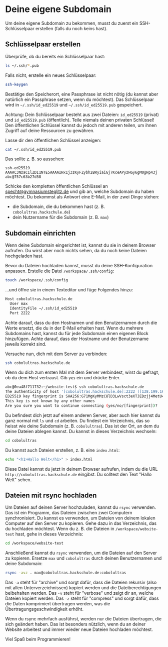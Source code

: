 # Deine eigene Subdomain

Um deine eigene Subdomain zu bekommen, musst du zuerst ein SSH-Schlüsselpaar erstellen (falls du noch keins hast).

## Schlüsselpaar erstellen

Überprüfe, ob du bereits ein Schlüsselpaar hast:

```bash
ls ~/.ssh/*.pub
```
Falls nicht, erstelle ein neues Schlüsselpaar:

```bash
ssh-keygen
```

Bestätige den Speicherort, eine Passphrase ist nicht nötig (du kannst aber natürlich ein Passphrase setzen, wenn du möchtest). Das Schlüsselpaar wird in `~/.ssh/id_ed25519` und `~/.ssh/id_ed25519.pub` gespeichert.

<div class="hint">
Achtung: Dein Schlüsselpaar besteht aus zwei Dateien: <code>id_ed25519</code> (privat) und <code>id_ed25519.pub</code> (öffentlich). Teile niemals deinen privaten Schlüssel! Den öffentlichen Schlüssel kannst du jedoch mit anderen teilen, um ihnen Zugriff auf deine Ressourcen zu gewähren.
</div>

Lasse dir den öffentlichen Schlüssel anzeigen:

```bash
cat ~/.ssh/id_ed25519.pub
```

Das sollte z. B. so aussehen:

```
ssh-ed25519 AAAAC3NzaC1lZDI1NTE5AAAAIHx1j3zKyFZybh2BRyiaiGj7KceAPyzHGy6gM0gHp43j abc@757c63b27d58
```

Schicke den kompletten öffentlichen Schlüssel an <a href='mailto:specht@gymnasiumsteglitz.de'>specht@gymnasiumsteglitz.de</a> und gib an, welche Subdomain du haben möchtest. Du bekommst als Antwort eine E-Mail, in der zwei Dinge stehen:

- die Subdomain, die du bekommen hast (z. B. `cobolultras.hackschule.de`)
- dein Nutzername für die Subdomain (z. B. `max`)

## Subdomain einrichten

Wenn deine Subdomain eingerichtet ist, kannst du sie in deinem Browser aufrufen. Du wirst aber noch nichts sehen, da du noch keine Dateien hochgeladen hast.

Bevor du Dateien hochladen kannst, musst du deine SSH-Konfiguration anpassen. Erstelle die Datei `/workspace/.ssh/config`:

```bash
touch /workspace/.ssh/config
```

…und öffne sie in einem Texteditor und füge Folgendes hinzu:

```bash
Host cobolultras.hackschule.de
  User max
  IdentityFile ~/.ssh/id_ed25519
  Port 2222
```

<div class="hint">
Achte darauf, dass du den Hostnamen und den Benutzernamen durch die Werte ersetzt, die du in der E-Mail erhalten hast.
Wenn du mehrere Subdomains hast, kannst du für jede Subdomain einen eigenen Block hinzufügen. Achte darauf, dass der Hostname und der Benutzername jeweils korrekt sind.
</div>

Versuche nun, dich mit dem Server zu verbinden:

```bash
ssh cobolultras.hackschule.de
```

Wenn du dich zum ersten Mal mit dem Server verbindest, wirst du gefragt, ob du dem Host vertraust. Gib `yes` ein und drücke Enter.

```bash
abc@0ea48f711732:~/website-test$ ssh cobolultras.hackschule.de
The authenticity of host '[cobolultras.hackschule.de]:2222 ([138.199.166.247]:2222)' cannot be established.
ED25519 key fingerprint is SHA256:G71MgKyMMzC8lD3LwVsct3eXTJEDzjj4MetU43NcfQs.
This key is not known by any other names
Are you sure you want to continue connecting (yes/no/[fingerprint])?
```

Du befindest dich jetzt auf einem anderen Server, aber auch hier kannst du ganz normal mit `ls` und `cd` arbeiten. Du findest ein Verzeichnis, das so heisst wie deine Subdomain (z. B. `cobolultras`). Das ist der Ort, an dem du deine Dateien ablegen kannst. Du kannst in dieses Verzeichnis wechseln:

```bash
cd cobolultras
```

Du kannst auch Dateien erstellen, z. B. eine `index.html`:

```bash
echo "<h1>Hallo Welt</h1>" > index.html
```

Diese Datei kannst du jetzt in deinem Browser aufrufen, indem du die URL `http://cobolultras.hackschule.de` eingibst. Du solltest den Text "Hallo Welt" sehen.

## Dateien mit rsync hochladen

Um Dateien auf deinen Server hochzuladen, kannst du `rsync` verwenden. Das ist ein Programm, das Dateien zwischen zwei Computern synchronisiert. Du kannst es verwenden, um Dateien von deinem lokalen Computer auf den Server zu kopieren. Gehe dazu in das Verzeichnis, das du hochladen möchtest. Wenn du z. B. die Dateien in `/workspace/website-test` hast, gehe in dieses Verzeichnis:

```bash
cd /workspace/website-test
```

Anschließend kannst du `rsync` verwenden, um die Dateien auf den Server zu kopieren. Ersetze `max` und `cobolultras` durch deinen Benutzernamen und deine Subdomain:

```bash
rsync -avz . max@cobolultras.hackschule.de:cobolultras
```

Das `-a` steht für "archive" und sorgt dafür, dass die Dateien rekursiv (also mit allen Unterverzeichnissen) kopiert werden und die Dateiberechtigungen beibehalten werden. Das `-v` steht für "verbose" und zeigt dir an, welche Dateien kopiert werden. Das `-z` steht für "compress" und sorgt dafür, dass die Daten komprimiert übertragen werden, was die Übertragungsgeschwindigkeit erhöht.

Wenn du rsync mehrfach ausführst, werden nur die Dateien übertragen, die sich geändert haben. Das ist besonders nützlich, wenn du an deiner Website arbeitest und immer wieder neue Dateien hochladen möchtest.

Viel Spaß beim Programmieren!